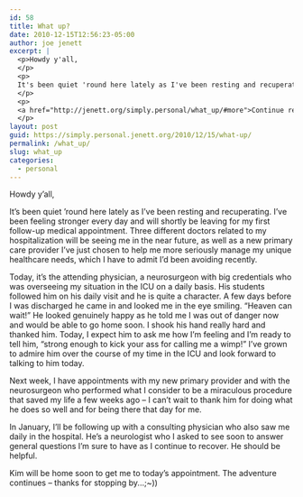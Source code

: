 ```yaml
---
id: 58
title: What up?
date: 2010-12-15T12:56:23-05:00
author: joe jenett
excerpt: |
  <p>Howdy y'all,
  </p>
  <p>
  It's been quiet 'round here lately as I've been resting and recuperating. I've been feeling stronger every day and will shortly be leaving for my first follow-up medical appointment. Three different doctors related to my hospitalization will be seeing me in the near future, as well as a new primary care provider I've just chosen to help me more seriously manage my unique healthcare needs, which I have to admit I'd been avoiding recently.
  </p>
  <p>
  <a href="http://jenett.org/simply.personal/what_up/#more">Continue reading "What up?" &raquo;</a>
  </p>
layout: post
guid: https://simply.personal.jenett.org/2010/12/15/what-up/
permalink: /what_up/
slug: what_up
categories:
  - personal
---
```

Howdy y’all, 

It’s been quiet ’round here lately as I’ve been resting and recuperating. I’ve been feeling stronger every day and will shortly be leaving for my first follow-up medical appointment. Three different doctors related to my hospitalization will be seeing me in the near future, as well as a new primary care provider I’ve just chosen to help me more seriously manage my unique healthcare needs, which I have to admit I’d been avoiding recently. 

<!--more-->

Today, it’s the attending physician, a neurosurgeon with big credentials who was overseeing my situation in the ICU on a daily basis. His students followed him on his daily visit and he is quite a character. A few days before I was discharged he came in and looked me in the eye smiling. &#8220;Heaven can wait!&#8221; He looked genuinely happy as he told me I was out of danger now and would be able to go home soon. I shook his hand really hard and thanked him. Today, I expect him to ask me how I’m feeling and I’m ready to tell him, &#8220;strong enough to kick your ass for calling me a wimp!&#8221; I’ve grown to admire him over the course of my time in the ICU and look forward to talking to him today. 

Next week, I have appointments with my new primary provider and with the neurosurgeon who performed what I consider to be a miraculous procedure that saved my life a few weeks ago &ndash; I can’t wait to thank him for doing what he does so well and for being there that day for me. 

In January, I’ll be following up with a consulting physician who also saw me daily in the hospital. He’s a neurologist who I asked to see soon to answer general questions I’m sure to have as I continue to recover. He should be helpful. 

Kim will be home soon to get me to today’s appointment. The adventure continues &ndash; thanks for stopping by...;~))